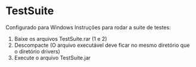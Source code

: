 # TestSuite

Configurado para Windows
Instruções para rodar a suite de testes:
1. Baixe os arquivos TestSuite.rar (1 e 2)
2. Descompacte (O arquivo executável deve ficar no mesmo diretório que o diretório drivers)
3. Execute o arquivo TestSuite.jar
